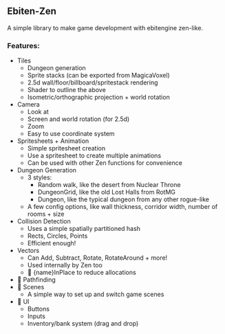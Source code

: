 ## Ebiten-Zen
A simple library to make game development with ebitengine zen-like.

### Features:
- Tiles
    - Dungeon generation
    - Sprite stacks (can be exported from MagicaVoxel)
    - 2.5d wall/floor/billboard/spritestack rendering
    - Shader to outline the above
    - Isometric/orthographic projection + world rotation
- Camera
    - Look at
    - Screen and world rotation (for 2.5d)
    - Zoom
    - Easy to use coordinate system
- Spritesheets + Animation
    - Simple spritesheet creation
    - Use a spritesheet to create multiple animations
    - Can be used with other Zen functions for convenience
- Dungeon Generation
    - 3 styles:
        - Random walk, like the desert from Nuclear Throne
        - DungeonGrid, like the old Lost Halls from RotMG
        - Dungeon, like the typical dungeon from any other rogue-like
    - A few config options, like wall thickness, corridor width, number of rooms + size
- Collision Detection
    - Uses a simple spatially partitioned hash
    - Rects, Circles, Points
    - Efficient enough!
- Vectors
    - Can Add, Subtract, Rotate, RotateAround + more!
    - Used internally by Zen too
    - 🚧 {name}InPlace to reduce allocations
- 🚧 Pathfinding
- 🚧 Scenes
    - A simple way to set up and switch game scenes
- 🚧 UI
    - Buttons
    - Inputs
    - Inventory/bank system (drag and drop)
